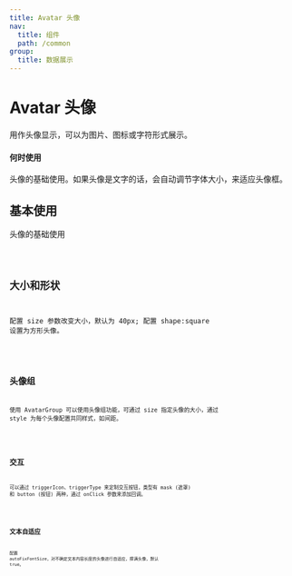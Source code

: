 ```yaml
---
title: Avatar 头像
nav:
  title: 组件
  path: /common
group:
  title: 数据展示
---
```


# Avatar 头像

用作头像显示，可以为图片、图标或字符形式展示。

#### 何时使用

头像的基础使用。如果头像是文字的话，会自动调节字体大小，来适应头像框。

## 基本使用

头像的基础使用

<code src="./demos/index1.tsx" />

## 大小和形状

配置 size 参数改变大小，默认为 40px; 配置 shape:square 设置为方形头像。

<code src="./demos/index2.tsx" />

## 头像组

使用 AvatarGroup 可以使用头像组功能，可通过 size 指定头像的大小，通过 style 为每个头像配置共同样式，如间距。

<code src="./demos/index3.tsx" />

## 交互

可以通过 triggerIcon、triggerType 来定制交互按钮，类型有 mask (遮罩) 和 button (按钮) 两种，通过 onClick 参数来添加回调。

<code src="./demos/index4.tsx" />

## 文本自适应

配置 autoFixFontSize，对不确定文本内容长度的头像进行自适应，撑满头像，默认 true。

<code src="./demos/index5.tsx" />

<API />
